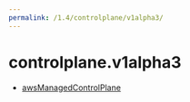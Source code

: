 ```yaml
---
permalink: /1.4/controlplane/v1alpha3/
---
```


# controlplane.v1alpha3



* [awsManagedControlPlane](awsManagedControlPlane.md)